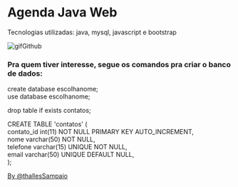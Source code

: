 <h1>Agenda Java Web</h1>

<p>Tecnologias utilizadas: java, mysql, javascript e bootstrap</p>


![gifGithub](https://github.com/thallesSampaio/Projeto-Quiz/assets/114416169/e480e713-46de-4414-9f30-aee938063619)

<h3>Pra quem tiver interesse, segue os comandos pra criar o banco de dados:</h3>
<p>create database escolhanome; <br>use database escolhanome;</p>
<p>drop table if exists contatos;</p>
<p>CREATE TABLE 'contatos' (<br>
  contato_id int(11) NOT NULL PRIMARY KEY AUTO_INCREMENT,<br>
  nome varchar(50) NOT NULL,<br>
  telefone varchar(15) UNIQUE NOT NULL,<br>
  email varchar(50) UNIQUE DEFAULT NULL,<br>
);</p>

<a href="https://github.com/thallesSampaio">By @thallesSampaio</a>
